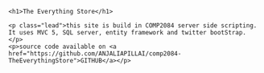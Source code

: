 
    <h1>The Everything Store</h1>

    <p class="lead">this site is build in COMP2084 server side scripting.
    It uses MVC 5, SQL server, entity framework and twitter bootStrap.
    </p>
    <p>source code available on <a href="https://github.com/ANJALIAPILLAI/comp2084-TheEverythingStore">GITHUB</a></p>

    

